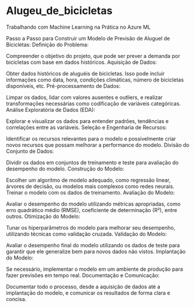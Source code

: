 # Alugeu_de_bicicletas
Trabalhando com Machine Learning na Prática no Azure ML

Passo a Passo para Construir um Modelo de Previsão de Aluguel de Bicicletas:
Definição do Problema:

Compreender o objetivo do projeto, que pode ser prever a demanda por bicicletas com base em dados históricos.
Aquisição de Dados:

Obter dados históricos de aluguéis de bicicletas. Isso pode incluir informações como data, hora, condições climáticas, número de bicicletas disponíveis, etc.
Pré-processamento de Dados:

Limpar os dados, lidar com valores ausentes e outliers, e realizar transformações necessárias como codificação de variáveis categóricas.
Análise Exploratória de Dados (EDA):

Explorar e visualizar os dados para entender padrões, tendências e correlações entre as variáveis.
Seleção e Engenharia de Recursos:

Identificar os recursos relevantes para o modelo e possivelmente criar novos recursos que possam melhorar a performance do modelo.
Divisão do Conjunto de Dados:

Dividir os dados em conjuntos de treinamento e teste para avaliação do desempenho do modelo.
Construção do Modelo:

Escolher um algoritmo de modelo adequado, como regressão linear, árvores de decisão, ou modelos mais complexos como redes neurais. Treinar o modelo com os dados de treinamento.
Avaliação do Modelo:

Avaliar o desempenho do modelo utilizando métricas apropriadas, como erro quadrático médio (RMSE), coeficiente de determinação (R²), entre outros.
Otimização do Modelo:

Tunar os hiperparâmetros do modelo para melhorar seu desempenho, utilizando técnicas como validação cruzada.
Validação do Modelo:

Avaliar o desempenho final do modelo utilizando os dados de teste para garantir que ele generalize bem para novos dados não vistos.
Implantação do Modelo:

Se necessário, implementar o modelo em um ambiente de produção para fazer previsões em tempo real.
Documentação e Comunicação:

Documentar todo o processo, desde a aquisição de dados até a implantação do modelo, e comunicar os resultados de forma clara e concisa.
